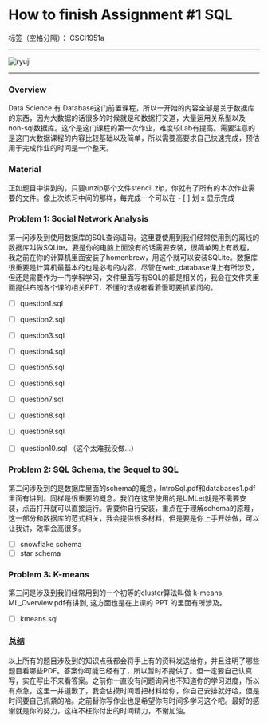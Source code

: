 ﻿# How to finish Assignment #1 SQL


标签（空格分隔）： CSCI1951a

---

![ryuji](http://nextshark.com/wp-content/uploads/2017/04/cute-dog-shiba-inu-ryuji-japan-17.jpg)

---

### Overview
Data Science 有 Database这门前置课程，所以一开始的内容全部是关于数据库的东西，因为大数据的话很多的时候就是和数据打交道，大量运用关系型以及non-sql数据库。这个是这门课程的第一次作业，难度较Lab有提高。需要注意的是这门大数据课程的内容比较基础以及简单，所以需要高要求自己快速完成，预估用于完成作业的时间是一个整天。

### Material

正如题目中讲到的，只要unzip那个文件stencil.zip，你就有了所有的本次作业需要的文件。像上次练习中间的那样，每完成一个可以在 - [ ] 划 x 显示完成

### Problem 1: Social Network Analysis

第一问涉及到使用数据库的SQL查询语句。这里要使用到我们经常使用到的离线的数据库叫做SQLite，要是你的电脑上面没有的话需要安装，很简单网上有教程，我之前在你的计算机里面安装了homenbrew，用这个就可以安装SQLite。数据库很重要是计算机最基本的也是必考的内容，尽管在web_database课上有所涉及，但还是需要作为一门学科学习，文件里面写有SQL的都是相关的，我会在文件夹里面提供布朗各个课的相关PPT，不懂的话或者看着慢可要抓紧问的。

- [ ] question1.sql
- [ ] question2.sql
- [ ] question3.sql
- [ ] question4.sql
- [ ] question5.sql
- [ ] question6.sql
- [ ] question7.sql
- [ ] question8.sql
- [ ] question9.sql
- [ ] question10.sql （这个太难我没做...）


### Problem 2: SQL Schema, the Sequel to SQL

第二问涉及到的是数据库里面的schema的概念，IntroSql.pdf和databases1.pdf里面有讲到。同样是很重要的概念。我们在这里使用的是UMLet就是不需要安装，点击打开就可以直接运行。需要你自行安装，重点在于理解schema的原理，这一部分和数据库的范式相关，我会提供很多材料，但是要是你上手开始做，可以让我讲，效率会高很多。

- [ ] snowflake schema
- [ ] star schema

### Problem 3: K-means 

第三问是涉及到我们经常用到的一个初等的cluster算法叫做 k-means, ML_Overview.pdf有讲到, 这方面也是在上课的 PPT 的里面有所涉及。

- [ ] kmeans.sql

### 总结
以上所有的题目涉及到的知识点我都会将手上有的资料发送给你，并且注明了哪些题目看哪些PDF。答案你可能已经有了，所以暂时不提供了。但一定要自己认真写，实在写出不来看答案。之前你一直没有问题询问也不知道你的学习进度，所以有点急，这里一并道歉了，我会估摸时间着把材料给你，你自己安排就好哈，但是时间要自己抓紧的哈。之前替你写作业也是希望你有时间多学习这个吧。最好的感谢就是你的努力，这样不枉你付出的时间精力，不谢加油。